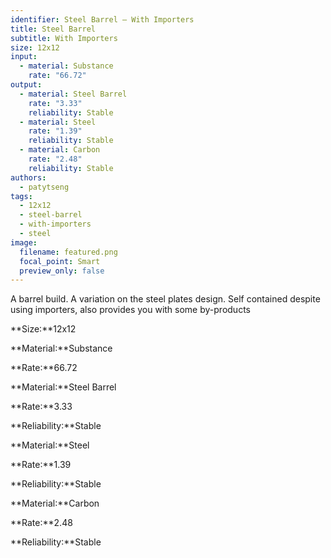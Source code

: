 ```yaml
---
identifier: Steel Barrel – With Importers
title: Steel Barrel
subtitle: With Importers
size: 12x12
input:
  - material: Substance
    rate: "66.72"
output:
  - material: Steel Barrel
    rate: "3.33"
    reliability: Stable
  - material: Steel
    rate: "1.39"
    reliability: Stable
  - material: Carbon
    rate: "2.48"
    reliability: Stable
authors:
  - patytseng
tags:
  - 12x12
  - steel-barrel
  - with-importers
  - steel
image:
  filename: featured.png
  focal_point: Smart
  preview_only: false
---
```

A barrel build. A variation on the steel plates design. Self contained despite using importers, also provides you with some by-products

**Size:**12x12

**Material:**Substance

**Rate:**66.72

**Material:**Steel Barrel

**Rate:**3.33

**Reliability:**Stable

**Material:**Steel

**Rate:**1.39

**Reliability:**Stable

**Material:**Carbon

**Rate:**2.48

**Reliability:**Stable